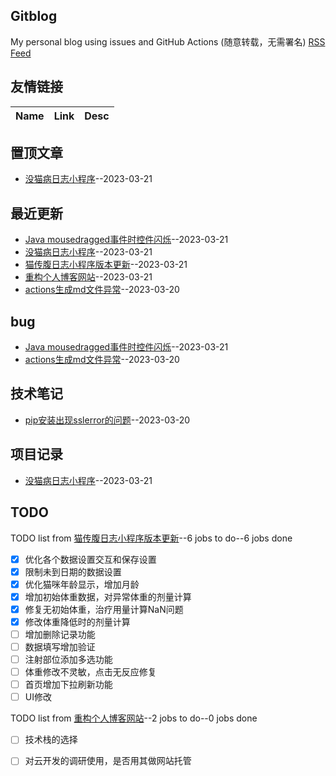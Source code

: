 ## Gitblog
My personal blog using issues and GitHub Actions (随意转载，无需署名)
[RSS Feed](https://raw.githubusercontent.com/Smileye-v/gitblog/master/feed.xml)
## 友情链接
| Name | Link | Desc | 
 | ---- | ---- | ---- |
## 置顶文章
- [没猫病日志小程序](https://github.com/Smileye-v/gitblog/issues/8)--2023-03-21
## 最近更新
- [Java mousedragged事件时控件闪烁](https://github.com/Smileye-v/gitblog/issues/9)--2023-03-21
- [没猫病日志小程序](https://github.com/Smileye-v/gitblog/issues/8)--2023-03-21
- [猫传腹日志小程序版本更新](https://github.com/Smileye-v/gitblog/issues/7)--2023-03-21
- [重构个人博客网站](https://github.com/Smileye-v/gitblog/issues/6)--2023-03-21
- [actions生成md文件异常](https://github.com/Smileye-v/gitblog/issues/5)--2023-03-20
## bug
- [Java mousedragged事件时控件闪烁](https://github.com/Smileye-v/gitblog/issues/9)--2023-03-21
- [actions生成md文件异常](https://github.com/Smileye-v/gitblog/issues/5)--2023-03-20
## 技术笔记
- [pip安装出现sslerror的问题](https://github.com/Smileye-v/gitblog/issues/1)--2023-03-20
## 项目记录
- [没猫病日志小程序](https://github.com/Smileye-v/gitblog/issues/8)--2023-03-21
## TODO
TODO list from [猫传腹日志小程序版本更新](https://github.com/Smileye-v/gitblog/issues/7)--6 jobs to do--6 jobs done
- [x] 优化各个数据设置交互和保存设置
- [x] 限制未到日期的数据设置
- [x] 优化猫咪年龄显示，增加月龄
- [x] 增加初始体重数据，对异常体重的剂量计算
- [x] 修复无初始体重，治疗用量计算NaN问题
- [x] 修改体重降低时的剂量计算
- [ ] 增加删除记录功能
- [ ] 数据填写增加验证
- [ ] 注射部位添加多选功能
- [ ] 体重修改不灵敏，点击无反应修复
- [ ] 首页增加下拉刷新功能
- [ ] UI修改

TODO list from [重构个人博客网站](https://github.com/Smileye-v/gitblog/issues/6)--2 jobs to do--0 jobs done
- [ ] 技术栈的选择
- [ ] 对云开发的调研使用，是否用其做网站托管

